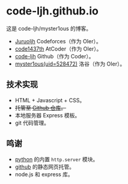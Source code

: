 # code-ljh.github.io

这是 code-ljh/myster1ous 的博客。

- [Juruoljh](https://codeforces.com/profile/Juruoljh) Codeforces（作为 OIer）。
- [code1437th](https://atcoder.jp/users/code1437th) AtCoder（作为 OIer）。
- [code-ljh](https://github.com/code-ljh) Github（作为 Coder）。
- [myster1ous(uid=528472)](https://www.luogu.com.cn/user/528472) 洛谷（作为 OIer）。

## 技术实现

- HTML + Javascript + CSS。
- ~~托管至 [Github 仓库](https://github.com/code-ljh/code-ljh.github.io)。~~
- 本地服务器 Express 模板。
- git 代码管理。

## 鸣谢

- [python](https://www.python.org) 的内置 `http.server` 模块。
- [github](https://www.github.com) 的静态网页托管。
- node.js 和 express 库。